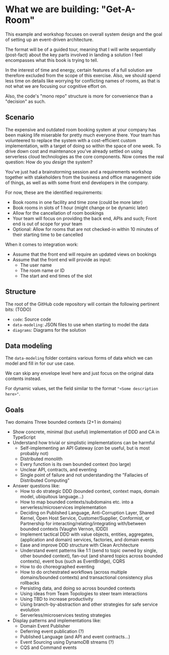 # What we are building: "Get-A-Room"

This example and workshop focuses on overall system design and the goal of setting up an event-driven architecture.

The format will be of a guided tour, meaning that I will write sequentially (post-fact) about the key parts involved in landing a solution I feel encompasses what this book is trying to tell.

In the interest of time and energy, certain features of a full solution are therefore excluded from the scope of this exercise. Also, we should spend less time on details like worrying for conflicting names of rooms, as that is not what we are focusing our cognitive effort on.

Also, the code's "mono repo" structure is more for convenience than a "decision" as such.

## Scenario

The expensive and outdated room booking system at your company has been making life miserable for pretty much everyone there. Your team has volunteered to replace the system with a cost-efficient custom implementation, with a target of doing so within the space of one week. To drive down cost and maintenance you've already settled on using serverless cloud technologies as the core components. Now comes the real question: How do you _design_ the system?

You've just had a brainstorming session and a requirements workshop together with stakeholders from the business and office management side of things, as well as with some front end developers in the company.

For now, these are the identified requirements:

* Book rooms in one facility and time zone (could be more later)
* Book rooms in slots of 1 hour (might change or be dynamic later)
* Allow for the cancellation of room bookings
* Your team will focus on providing the back end, APIs and such; Front end is out of scope for your team
* Optional: Allow for rooms that are not checked-in within 10 minutes of their starting time to be cancelled

When it comes to integration work:

* Assume that the front end will require an updated views on bookings
* Assume that the front end will provide as input:
  * The user name
  * The room name or ID
  * The start and end times of the slot

## Structure

The root of the GitHub code repository will contain the following pertinent bits: (TODO)

* `code`: Source code
* `data-modeling`: JSON files to use when starting to model the data
* `diagrams`: Diagrams for the solution

## Data modeling

The `data-modeling` folder contains various forms of data which we can model and fill in for our use case.

We can skip any envelope level here and just focus on the original data contents instead.

For dynamic values, set the field similar to the format `"<Some description here>"`.

## Goals

Two domains Three bounded contexts (2+1 in domains)

* Show concrete, minimal (but useful) implementation of DDD and CA in TypeScript
* Understand how trivial or simplistic implementations can be harmful
  * Self-implementing an API Gateway (_can_ be useful, but is most probably not)
  * Distributed monolith
  * Every function is its own bounded context (too large)
  * Unclear API, contracts, and eventing
  * Single point of failure and not understanding the "Fallacies of Distributed Computing"
* Answer questions like:
  * How to do strategic DDD (bounded context, context maps, domain model, ubiquitous language...)
  * How to map bounded contexts/subdomains etc. into a serverless/microservices implementation
  * Deciding on Published Language, Anti-Corruption Layer, Shared Kernel, Open Host Service, Customer/Supplier, Conformist, or Partnership for interacting/relating/integrating with/between bounded contexts (Vaughn Vernon, IDDD)
  * Implement tactical DDD with value objects, entities, aggregates, (application and domain) services, factories, and domain events
  * Ease and improve DDD structure with Clean Architecture
  * Understand event patterns like 1:1 (send to topic owned by single, other bounded context), fan-out (and shared topics across bounded contexts), event bus (such as EventBridge), CQRS
  * How to do choreographed eventing
  * How to do orchestrated workflows (across multiple domains/bounded contexts) and transactional consistency plus rollbacks
  * Persisting data, and doing so across bounded contexts
  * Using ideas from Team Topologies to steer team interactions
  * Using TBD to increase productivity
  * Using branch-by-abstraction and other strategies for safe service evolution
  * Serverless/microservices testing strategies
* Display patterns and implementations like:
  * Domain Event Publisher
  * Deferring event publication (?)
  * Published Language (and API and event contracts...)
  * Event Sourcing using DynamoDB streams (?)
  * CQS and Command events
